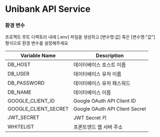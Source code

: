 # Unibank API Service

### 환경 변수

프로젝트 루트 디렉토리 내에 [.env] 파일을 생성하고 [변수명:값] 혹은 [변수명:"값"] 형식으로 환경 변수를 설정해주세요

| Variable Name        | Description                    |
| -------------------- | ------------------------------ |
| DB_HOST              | 데이터베이스 호스트 이름       |
| DB_USER              | 데이터베이스 유저 이름         |
| DB_PASSWORD          | 데이터베이스 유저 패스워드     |
| DB_NAME              | 데이터베이스 이름              |
| GOOGLE_CLIENT_ID     | Google OAuth API Client ID     |
| GOOGLE_CLIENT_SECRET | Google OAuth API Client Secret |
| JWT_SECRET           | JWT Secret 키                  |
| WHITELIST            | 프론트엔드 웹 서버 주소        |
